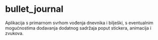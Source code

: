 # bullet_journal
 Aplikacija s primarnom svrhom vođenja dnevnika i bilješki, s eventualnim mogućnostima dodavanja dodatnog sadržaja poput stickera, animacija i zvukova.
